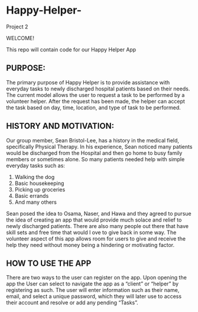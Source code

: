 # Happy-Helper-
Project 2

WELCOME!

This repo will contain code for our Happy Helper App

## PURPOSE:
The primary purpose of Happy Helper is to provide assistance with everyday tasks to 
newly discharged hospital patients based on their needs. 
The current model allows the user to request a task to be performed by a volunteer helper. 
After the request has been made, the helper can accept the task based on day, time, location, and type of task to be performed. 

## HISTORY AND MOTIVATION:
Our group member, Sean Bristol-Lee, has a history in the medical field, specifically Physical Therapy. 
In his experience, Sean noticed many patients would be discharged from the Hospital and then go home to busy family members or sometimes alone. 
So many patients needed help with simple everyday tasks such as:

1. Walking the dog
2. Basic housekeeping
3. Picking up groceries
4. Basic errands
5. And many others

Sean posed the idea to Osama, Naser, and Hawa and they agreed to pursue the idea of creating an app that would provide much 
solace and relief to newly discharged patients. There are also many people out there that have skill sets and free time that would l
ove to give back in some way. The volunteer aspect of this app allows room for users to give and receive the help they need 
without money being a hindering or motivating factor. 

## HOW TO USE THE APP
There are two ways to the user can register on the app. 
Upon opening the app the User can select to navigate the app as a “client” or “helper” by registering as such. 
The user will enter information such as their name, email, and select a unique password,
which they will later use to access their account and resolve or add any pending “Tasks”.
